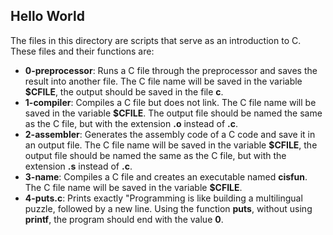 ## Hello World
The files in this directory are scripts that serve as an introduction to C. These files and their functions are:
- __0-preprocessor__: Runs a C file through the preprocessor and saves the result into another file. The C file name will be saved in the variable __$CFILE__, the output should be saved in the file __c__. 
- __1-compiler__: Compiles a C file but does not link. The C file name will be saved in the variable __$CFILE__. The output file should be named the same as the C file, but with the extension __.o__ instead of __.c__.
- __2-assembler__: Generates the assembly code of a C code and save it in an output file. The C file name will be saved in the variable __$CFILE__, the output file should be named the same as the C file, but with the extension __.s__ instead of __.c__.
- __3-name__: Compiles a C file and creates an executable named __cisfun__. The C file name will be saved in the variable __$CFILE__.
- __4-puts.c__: Prints exactly "Programming is like building a multilingual puzzle, followed by a new line. Using the function __puts__, without using __printf__, the program should end with the value __0__.